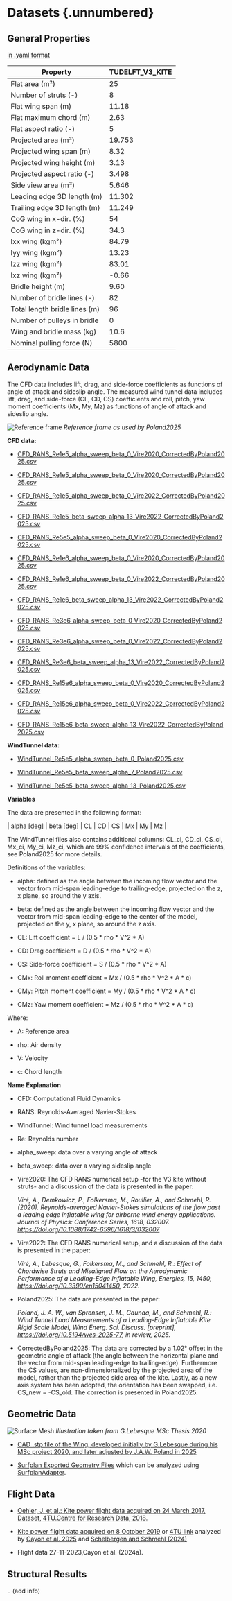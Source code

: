 # Datasets {.unnumbered}

## General Properties
[in .yaml format](../data/properties.yaml)

| Property | TUDELFT_V3_KITE |
|----------|-------|
| Flat area (m²) | 25 |
| Number of struts (-) | 8 |
| Flat wing span (m) | 11.18 |
| Flat maximum chord (m) | 2.63 |
| Flat aspect ratio (-) | 5 |
| Projected area (m²) | 19.753 |
| Projected wing span (m) | 8.32 |
| Projected wing height (m) | 3.13 |
| Projected aspect ratio (-) | 3.498 |
| Side view area (m²) | 5.646 |
| Leading edge 3D length (m) | 11.302 |
| Trailing edge 3D length (m) | 11.249 |
| CoG wing in x-dir. (%) | 54 |
| CoG wing in z-dir. (%) | 34.3 |
| Ixx wing (kgm²) | 84.79 |
| Iyy wing (kgm²) | 13.23 |
| Izz wing (kgm²) | 83.01 |
| Ixz wing (kgm²) | -0.66 |
| Bridle height (m) | 9.60 |
| Number of bridle lines (-) | 82 |
| Total length bridle lines (m) | 96 |
| Number of pulleys in bridle | 0 |
| Wing and bridle mass (kg) | 10.6 |
| Nominal pulling force (N) | 5800 |

## Aerodynamic Data 
The CFD data includes lift, drag, and side-force coefficients as functions of angle of attack and sideslip angle. The measured wind tunnel data includes lift, drag, and side-force (CL, CD, CS) coefficients and roll, pitch, yaw moment coefficients (Mx, My, Mz) as functions of angle of attack and sideslip angle.

![Reference frame](../data/images/V3_with_reference_frame.png)
*Reference frame as used by Poland2025*

**CFD data:**

- [CFD_RANS_Re1e5_alpha_sweep_beta_0_Vire2020_CorrectedByPoland2025.csv](../data/aerodynamic/3D/CFD_RANS_Re1e5_alpha_sweep_beta_0_Vire2020_CorrectedByPoland2025.csv)
  
- [CFD_RANS_Re1e5_alpha_sweep_beta_0_Vire2020_CorrectedByPoland2025.csv](../data/aerodynamic/3D/CFD_RANS_Re1e5_alpha_sweep_beta_0_Vire2020_CorrectedByPoland2025.csv)
  
- [CFD_RANS_Re1e5_alpha_sweep_beta_0_Vire2022_CorrectedByPoland2025.csv](../data/aerodynamic/3D/CFD_RANS_Re1e5_alpha_sweep_beta_0_Vire2022_CorrectedByPoland2025.csv)
  
- [CFD_RANS_Re1e5_beta_sweep_alpha_13_Vire2022_CorrectedByPoland2025.csv](../data/aerodynamic/3D/CFD_RANS_Re1e5_beta_sweep_alpha_13_Vire2022_CorrectedByPoland2025.csv)
  
- [CFD_RANS_Re5e5_alpha_sweep_beta_0_Vire2020_CorrectedByPoland2025.csv](../data/aerodynamic/3D/CFD_RANS_Re5e5_alpha_sweep_beta_0_Vire2020_CorrectedByPoland2025.csv)
  
- [CFD_RANS_Re1e6_alpha_sweep_beta_0_Vire2020_CorrectedByPoland2025.csv](../data/aerodynamic/3D/CFD_RANS_Re1e6_alpha_sweep_beta_0_Vire2020_CorrectedByPoland2025.csv)
  
- [CFD_RANS_Re1e6_alpha_sweep_beta_0_Vire2022_CorrectedByPoland2025.csv](../data/aerodynamic/3D/CFD_RANS_Re1e6_alpha_sweep_beta_0_Vire2022_CorrectedByPoland2025.csv)
  
- [CFD_RANS_Re1e6_beta_sweep_alpha_13_Vire2022_CorrectedByPoland2025.csv](../data/aerodynamic/3D/CFD_RANS_Re1e6_beta_sweep_alpha_13_Vire2022_CorrectedByPoland2025.csv)
  
- [CFD_RANS_Re3e6_alpha_sweep_beta_0_Vire2020_CorrectedByPoland2025.csv](../data/aerodynamic/3D/CFD_RANS_Re3e6_alpha_sweep_beta_0_Vire2020_CorrectedByPoland2025.csv)
  
- [CFD_RANS_Re3e6_alpha_sweep_beta_0_Vire2022_CorrectedByPoland2025.csv](../data/aerodynamic/3D/CFD_RANS_Re3e6_alpha_sweep_beta_0_Vire2022_CorrectedByPoland2025.csv)
  
- [CFD_RANS_Re3e6_beta_sweep_alpha_13_Vire2022_CorrectedByPoland2025.csv](../data/aerodynamic/3D/CFD_RANS_Re3e6_beta_sweep_alpha_13_Vire2022_CorrectedByPoland2025.csv)
  
- [CFD_RANS_Re15e6_alpha_sweep_beta_0_Vire2020_CorrectedByPoland2025.csv](../data/aerodynamic/3D/CFD_RANS_Re15e6_alpha_sweep_beta_0_Vire2020_CorrectedByPoland2025.csv)
  
- [CFD_RANS_Re15e6_alpha_sweep_beta_0_Vire2022_CorrectedByPoland2025.csv](../data/aerodynamic/3D/CFD_RANS_Re15e6_alpha_sweep_beta_0_Vire2022_CorrectedByPoland2025.csv)
  
- [CFD_RANS_Re15e6_beta_sweep_alpha_13_Vire2022_CorrectedByPoland2025.csv](../data/aerodynamic/3D/CFD_RANS_Re15e6_beta_sweep_alpha_13_Vire2022_CorrectedByPoland2025.csv)

**WindTunnel data:**

- [WindTunnel_Re5e5_alpha_sweep_beta_0_Poland2025.csv](../data/aerodynamic/3D/WindTunnel_Re5e5_alpha_sweep_beta_0_Poland2025.csv)
  
- [WindTunnel_Re5e5_beta_sweep_alpha_7_Poland2025.csv](../data/aerodynamic/3D/WindTunnel_Re5e5_beta_sweep_alpha_7_Poland2025.csv)
  
- [WindTunnel_Re5e5_beta_sweep_alpha_13_Poland2025.csv](../data/aerodynamic/3D/WindTunnel_Re5e5_beta_sweep_alpha_13_Poland2025.csv)




**Variables**

The data are presented in the following format:

| alpha [deg] | beta [deg] | CL | CD | CS | Mx | My | Mz |

The WindTunnel files also contains additional columns: CL_ci, CD_ci, CS_ci, Mx_ci, My_ci, Mz_ci, which are 99% confidence intervals of the coefficients, see Poland2025 for more details.

Definitions of the variables:

- alpha: defined as the angle between the incoming flow vector and the vector from mid-span leading-edge to trailing-edge, projected on the z, x plane, so around the y axis.
  
- beta: defined as the angle between the incoming flow vector and the vector from mid-span leading-edge to the center of the model, projected on the y, x plane, so around the z axis.
  
- CL: Lift coefficient = L / (0.5 * rho * V^2 * A)
  
- CD: Drag coefficient = D / (0.5 * rho * V^2 * A)
  
- CS: Side-force coefficient = S / (0.5 * rho * V^2 * A)
  
- CMx: Roll moment coefficient = Mx / (0.5 * rho * V^2 * A * c)
  
- CMy: Pitch moment coefficient = My / (0.5 * rho * V^2 * A * c)
  
- CMz: Yaw moment coefficient = Mz / (0.5 * rho * V^2 * A * c)

Where:

- A: Reference area
  
- rho: Air density
  
- V: Velocity
  
- c: Chord length 

**Name Explanation**

- CFD: Computational Fluid Dynamics
  
- RANS: Reynolds-Averaged Navier-Stokes
  
- WindTunnel: Wind tunnel load measurements
  
- Re: Reynolds number
  
- alpha_sweep: data over a varying angle of attack
  
- beta_sweep: data over a varying sideslip angle
  
- Vire2020: The CFD RANS numerical setup -for the V3 kite without struts- and a discussion of the data is presented in the paper:
 
    *Viré, A., Demkowicz, P., Folkersma, M., Roullier, A., and Schmehl, R. (2020). Reynolds-averaged Navier-Stokes simulations of the flow past a leading edge inflatable wing for airborne wind energy applications. Journal of Physics: Conference Series, 1618, 032007. https://doi.org/10.1088/1742-6596/1618/3/032007*

- Vire2022: The CFD RANS numerical setup, and a discussion of the data is presented in the paper:
 
    *Viré, A., Lebesque, G., Folkersma, M., and Schmehl, R.: Effect of Chordwise Struts and Misaligned Flow on the Aerodynamic Performance
    of a Leading-Edge Inflatable Wing, Energies, 15, 1450, https://doi.org/10.3390/en15041450, 2022.*

- Poland2025: The data are presented in the paper:
 
     *Poland, J. A. W., van Spronsen, J. M., Gaunaa, M., and Schmehl, R.: Wind Tunnel Load Measurements of a Leading-Edge Inflatable Kite Rigid Scale Model, Wind Energ. Sci. Discuss. [preprint], https://doi.org/10.5194/wes-2025-77, in review, 2025.*

- CorrectedByPoland2025: The data are corrected by a 1.02° offset in the geometric angle of attack (the angle between the horizontal plane and the vector from mid-span leading-edge to trailing-edge). Furthermore the CS values, are non-dimensionalized by the projected area of the model, rather than the projected side area of the kite. Lastly, as a new axis system has been adopted, the orientation has been swapped, i.e. CS_new = -CS_old. The correction is presented in Poland2025.



## Geometric Data

![Surface Mesh](../data/images/surface_mesh_lebesque2020.png)
*Illustration taken from G.Lebesque MSc Thesis 2020*

- [CAD .stp file of the Wing, developed initially by G.Lebesque during his MSc project 2020, and later adjusted by J.A.W. Poland in 2025](../data/geometry/CAD/TUDELFT_V3_KITE_surface_mesh_with_edge_fillets.zip)

- [Surfplan Exported Geometry Files](../data/surfplan_export) which can be analyzed using [SurfplanAdapter](https://github.com/jellepoland/SurfplanAdapter).

## Flight Data 

- [Oehler, J. et al.: Kite power flight data acquired on 24 March 2017, Dataset, 4TU.Centre for Research Data, 2018.](https://doi.org/10.4121/uuid:37264fde-2344-4af2-860c-effda9caa3e8)

- [Kite power flight data acquired on 8 October 2019](https://github.com/awegroup/Flightdata08102019) or [4TU link](https://data.4tu.nl/datasets/102f9f56-aecd-4460-8c69-a3f74138ae53) analyzed by [Cayon et al. 2025](https://doi.org/10.5194/wes-2024-182) and [Schelbergen and Schmehl (2024)](https://doi.org/10.5194/wes-9-1323-2024)

- Flight data 27-11-2023,Cayon et al. (2024a).


## Structural Results

.. (add info)

